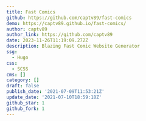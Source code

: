 ```yaml
---
title: Fast Comics
github: https://github.com/captv89/fast-comics
demo: https://captv89.github.io/fast-comics/
author: captv89
author_link: https://github.com/captv89
date: 2023-11-26T11:19:09.272Z
description: Blazing Fast Comic Website Generator
ssg:
  - Hugo
css:
  - SCSS
cms: []
category: []
draft: false
publish_date: '2021-07-09T11:53:21Z'
update_date: '2021-07-10T18:59:18Z'
github_star: 1
github_fork: 1
---
```

